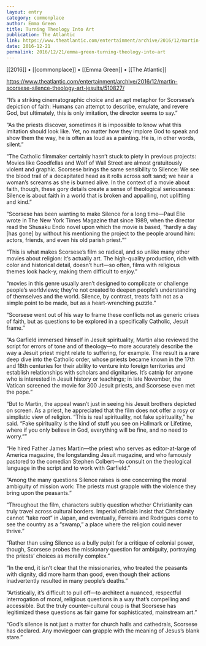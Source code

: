 ```yaml
---
layout: entry
category: commonplace
author: Emma Green
title: Turning Theology Into Art
publication: The Atlantic
link: https://www.theatlantic.com/entertainment/archive/2016/12/martin-scorsese-silence-theology-art-jesuits/510827/
date: 2016-12-21
permalink: 2016/12/21/emma-green-turning-theology-into-art
---
```


[[2016]] • [[commonplace]] • [[Emma Green]] • [[The Atlantic]]

https://www.theatlantic.com/entertainment/archive/2016/12/martin-scorsese-silence-theology-art-jesuits/510827/

“It’s a striking cinematographic choice and an apt metaphor for Scorsese’s depiction of faith: Humans can attempt to describe, emulate, and revere God, but ultimately, this is only imitation, the director seems to say.”

“As the priests discover, sometimes it is impossible to know what this imitation should look like. Yet, no matter how they implore God to speak and show them the way, he is often as loud as a painting. He is, in other words, silent.”

“The Catholic filmmaker certainly hasn’t stuck to piety in previous projects: Movies like Goodfellas and Wolf of Wall Street are almost gratuitously violent and graphic. Scorsese brings the same sensibility to Silence: We see the blood trail of a decapitated head as it rolls across soft sand; we hear a woman’s screams as she is burned alive. In the context of a movie about faith, though, these gory details create a sense of theological seriousness: Silence is about faith in a world that is broken and appalling, not uplifting and kind.”

“Scorsese has been wanting to make Silence for a long time—Paul Elie wrote in The New York Times Magazine that since 1989, when the director read the Shusaku Endo novel upon which the movie is based, “hardly a day [has gone] by without his mentioning the project to the people around him: actors, friends, and even his old parish priest.””

“This is what makes Scorsese’s film so radical, and so unlike many other movies about religion: It’s actually art. The high-quality production, rich with color and historical detail, doesn’t hurt—so often, films with religious themes look hack-y, making them difficult to enjoy.”

“movies in this genre usually aren’t designed to complicate or challenge people’s worldviews; they’re not created to deepen people’s understanding of themselves and the world. Silence, by contrast, treats faith not as a simple point to be made, but as a heart-wrenching puzzle.”

“Scorsese went out of his way to frame these conflicts not as generic crises of faith, but as questions to be explored in a specifically Catholic, Jesuit frame.”

“As Garfield immersed himself in Jesuit spirituality, Martin also reviewed the script for errors of tone and of theology—to more accurately describe the way a Jesuit priest might relate to suffering, for example. The result is a rare deep dive into the Catholic order, whose priests became known in the 17th and 18th centuries for their ability to venture into foreign territories and establish relationships with scholars and dignitaries. It’s catnip for anyone who is interested in Jesuit history or teachings; in late November, the Vatican screened the movie for 300 Jesuit priests, and Scorsese even met the pope.”

“But to Martin, the appeal wasn’t just in seeing his Jesuit brothers depicted on screen. As a priest, he appreciated that the film does not offer a rosy or simplistic view of religion. “This is real spirituality, not fake spirituality,” he said. “Fake spirituality is the kind of stuff you see on Hallmark or Lifetime, where if you only believe in God, everything will be fine, and no need to worry.””

“He hired Father James Martin—the priest who serves as editor-at-large of America magazine, the longstanding Jesuit magazine, and who famously pastored to the comedian Stephen Colbert—to consult on the theological language in the script and to work with Garfield.”

“Among the many questions Silence raises is one concerning the moral ambiguity of mission work: The priests must grapple with the violence they bring upon the peasants.”

“Throughout the film, characters subtly question whether Christianity can truly travel across cultural borders. Imperial officials insist that Christianity cannot “take root” in Japan, and eventually, Ferreira and Rodrigues come to see the country as a “swamp,” a place where the religion could never thrive.”

“Rather than using Silence as a bully pulpit for a critique of colonial power, though, Scorsese probes the missionary question for ambiguity, portraying the priests’ choices as morally complex.”

“In the end, it isn’t clear that the missionaries, who treated the peasants with dignity, did more harm than good, even though their actions inadvertently resulted in many people’s deaths.”

“Artistically, it’s difficult to pull off—to architect a nuanced, respectful interrogation of moral, religious questions in a way that’s compelling and accessible. But the truly counter-cultural coup is that Scorsese has legitimized these questions as fair game for sophisticated, mainstream art.”

“God’s silence is not just a matter for church halls and cathedrals, Scorsese has declared. Any moviegoer can grapple with the meaning of Jesus’s blank stare.”


